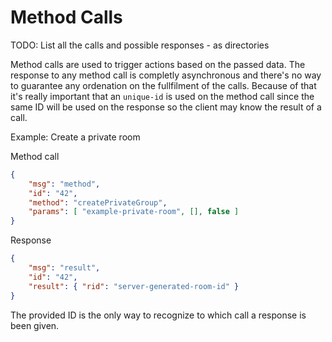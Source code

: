 # Method Calls

TODO: List all the calls and possible responses - as directories

Method calls are used to trigger actions based on the passed data. The response to any method call is completly asynchronous and there's no way to guarantee any ordenation on the fullfilment of the calls. Because of that it's really important that an `unique-id` is used on the method call since the same ID will be used on the response so the client may know the result of a call. 

Example: Create a private room

Method call

```json
{
    "msg": "method",
    "id": "42",
    "method": "createPrivateGroup",
    "params": [ "example-private-room", [], false ]
}
```

Response

```json
{
    "msg": "result",
    "id": "42",
    "result": { "rid": "server-generated-room-id" }
}
```

The provided ID is the only way to recognize to which call a response is been given.
